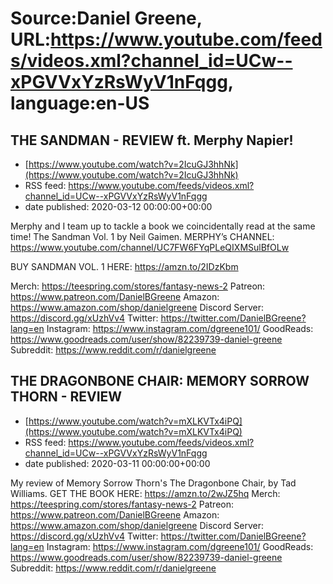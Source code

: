 # Source:Daniel Greene, URL:https://www.youtube.com/feeds/videos.xml?channel_id=UCw--xPGVVxYzRsWyV1nFqgg, language:en-US

## THE SANDMAN - REVIEW ft. Merphy Napier!
 - [https://www.youtube.com/watch?v=2IcuGJ3hhNk](https://www.youtube.com/watch?v=2IcuGJ3hhNk)
 - RSS feed: https://www.youtube.com/feeds/videos.xml?channel_id=UCw--xPGVVxYzRsWyV1nFqgg
 - date published: 2020-03-12 00:00:00+00:00

Merphy and I team up to tackle a book we coincidentally read at the same time! The Sandman Vol. 1 by Neil Gaimen. 
MERPHY’s CHANNEL: https://www.youtube.com/channel/UC7FW6FYqPLeQIXMSulBfOLw

BUY SANDMAN VOL. 1 HERE: https://amzn.to/2IDzKbm

Merch: https://teespring.com/stores/fantasy-news-2
Patreon: https://www.patreon.com/DanielBGreene
Amazon: https://www.amazon.com/shop/danielgreene
Discord Server: https://discord.gg/xUzhVv4
Twitter: https://twitter.com/DanielBGreene?lang=en
Instagram: https://www.instagram.com/dgreene101/
GoodReads: https://www.goodreads.com/user/show/82239739-daniel-greene
Subreddit: https://www.reddit.com/r/danielgreene

## THE DRAGONBONE CHAIR: MEMORY SORROW THORN - REVIEW
 - [https://www.youtube.com/watch?v=mXLKVTx4iPQ](https://www.youtube.com/watch?v=mXLKVTx4iPQ)
 - RSS feed: https://www.youtube.com/feeds/videos.xml?channel_id=UCw--xPGVVxYzRsWyV1nFqgg
 - date published: 2020-03-11 00:00:00+00:00

My review of Memory Sorrow Thorn's The Dragonbone Chair, by Tad Williams. 
GET THE BOOK HERE: https://amzn.to/2wJZ5hq
Merch: https://teespring.com/stores/fantasy-news-2
Patreon: https://www.patreon.com/DanielBGreene
Amazon: https://www.amazon.com/shop/danielgreene
Discord Server: https://discord.gg/xUzhVv4
Twitter: https://twitter.com/DanielBGreene?lang=en
Instagram: https://www.instagram.com/dgreene101/
GoodReads: https://www.goodreads.com/user/show/82239739-daniel-greene
Subreddit: https://www.reddit.com/r/danielgreene


